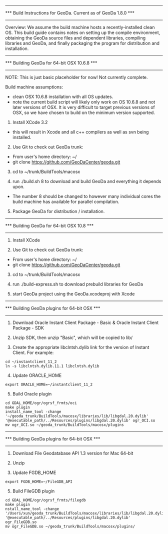 *****************************************************************
*** Build Instructions for GeoDa.  Current as of GeoDa 1.8.0  ***
*****************************************************************

Overview: We assume the build machine hosts a recently-installed
clean OS.  This build guide contains notes on setting up the compile
environment, obtaining the GeoDa source files and dependent libraries,
compiling libraries and GeoDa, and finally packaging the program
for distribution and installation.

****************************************************
*** Building GeoDa for 64-bit OSX 10.6.8         ***
****************************************************

NOTE: This is just basic placeholder for now!  Not currently complete.

Build machine assumptions:
- clean OSX 10.6.8 installation with all OS updates.
- note the current build script will likely only work on OS 10.6.8
  and not later versions of OSX.  It is very difficult to target
  previous versions of OSX, so we have chosen to build on the minimum
  version supported.

1. Install XCode 3.2
 - this will result in Xcode and all c++ compilers as well as svn
 being installed.

2. Use Git to check out GeoDa trunk:
 - From user's home directory: ~/
 - git clone https://github.com/GeoDaCenter/geoda.git
 
3. cd to ~/trunk/BuildTools/macosx

4. run ./build.sh 8 to download and build GeoDa and everything it
depends upon.
 - The number 8 should be changed to however many individual cores the
 build machine has available for parallel compilation.

5. Package GeoDa for distribution / installation.

****************************************************
*** Building GeoDa for 64-bit OSX 10.8           ***
****************************************************

1. Install XCode 

2. Use Git to check out GeoDa trunk:
 - From user's home directory: ~/
 - git clone https://github.com/GeoDaCenter/geoda.git
 
3. cd to ~/trunk/BuildTools/macosx

4. run ./build-express.sh to download prebuild libraries for GeoDa

5. start GeoDa project using the GeoDa.xcodeproj with Xcode

****************************************************
*** Building GeoDa plugins for 64-bit OSX        ***
****************************************************

1. Download Oracle Instant Client Package - Basic & Oracle Instant Client Package - SDK

2. Unzip SDK, then unzip "Basic", which will be copied to lib/

3. Create the appropriate libclntsh.dylib link for the version of Instant Client. For example:
```
cd ~/instantclient_11_2
ln -s libclntsh.dylib.11.1 libclntsh.dylib
```

4. Update ORACLE_HOME
```
export ORACLE_HOME=~/instantclient_11_2
```

5. Build Oracle plugin
```
cd GDAL_HOME/ogr/ogrsf_frmts/oci
make plugin
install_name_tool -change '~/geoda_trunk/BuildTools/macosx/libraries/lib/libgdal.20.dylib' '@executable_path/../Resources/plugins/libgdal.20.dylib' ogr_OCI.so
mv ogr_OCI.so ~/geoda_trunk/BuildTools/macosx/plugins
```

****************************************************
*** Building GeoDa plugins for 64-bit OSX        ***
****************************************************

1. Download File Geodatabase API 1.3 version for Mac 64-bit 

2. Unzip

3. Update FGDB_HOME
```
export FGDB_HOME=~/FileGDB_API
```

5. Build FileGDB plugin
```
cd GDAL_HOME/ogr/ogrsf_frmts/filegdb
make plugin
nstall_name_tool -change '/Users/xun/geoda_trunk/BuildTools/macosx/libraries/lib/libgdal.20.dylib' '@executable_path/../Resources/plugins/libgdal.20.dylib' ogr_FileGDB.so
mv ogr_FileGDB.so ~/geoda_trunk/BuildTools/macosx/plugins/
```
